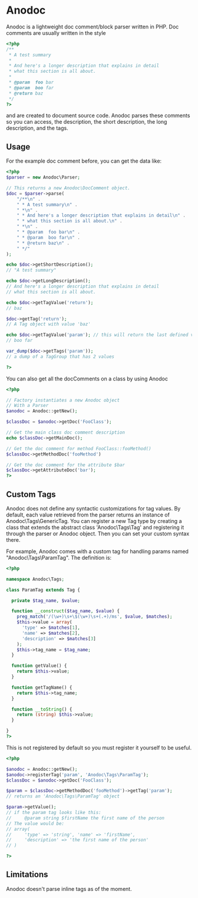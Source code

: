 Anodoc
======

Anodoc is a lightweight doc comment/block parser written in
PHP. Doc comments are usually written in the style

```php
<?php
/**
 * A test summary
 *
 * And here's a longer description that explains in detail
 * what this section is all about.
 *
 * @param  foo bar
 * @param  boo far
 * @return baz
 */
?>
```

and are created to document source code. Anodoc parses these
comments so you can access, the description, the short
description, the long description, and the tags.


Usage
-----
For the example doc comment before, you can get the data
like:

```php
<?php
$parser = new Anodoc\Parser;

// This returns a new Anodoc\DocComment object.
$doc = $parser->parse(
	"/**\n" .
	" * A test summary\n" .
	" *\n" .
	" * And here's a longer description that explains in detail\n" .
	" * what this section is all about.\n" .
	" *\n" .
	" * @param  foo bar\n" .
	" * @param  boo far\n" .
	" * @return baz\n" .
	" */"
);

echo $doc->getShortDescription();
// "A test summary"

echo $doc->getLongDescription();
// And here's a longer description that explains in detail
// what this section is all about.

echo $doc->getTagValue('return');
// baz

$doc->getTag('return');
// A Tag object with value 'baz'

echo $doc->getTagValue('param'); // this will return the last defined value
// boo far

var_dump($doc->getTags('param'));
// a dump of a TagGroup that has 2 values

?>
```

You can also get all the docComments on a class by
using Anodoc

```php
<?php

// Factory instantiates a new Anodoc object
// With a Parser
$anodoc = Anodoc::getNew();

$classDoc = $anodoc->getDoc('FooClass');

// Get the main class doc comment description
echo $classDoc->getMainDoc();

// Get the doc comment for method FooClass::fooMethod()
$classDoc->getMethodDoc('fooMethod')

// Get the doc comment for the attribute $bar
$classDoc->getAttributeDoc('bar');
?>
```

Custom Tags
-----------

Anodoc does not define any syntactic customizations for
tag values. By default, each value retrieved from the parser
returns an instance of Anodoc\Tags\GenericTag. You can
register a new Tag type by creating a class that extends
the abstract class 'Anodoc\Tags\Tag' and registering it
through the parser or Anodoc object. Then you can set your
custom syntax there.

For example, Anodoc comes with a custom tag for handling
params named "Anodoc\Tags\ParamTag". The definition is:

```php
<?php

namespace Anodoc\Tags;

class ParamTag extends Tag {

  private $tag_name, $value;

  function __construct($tag_name, $value) {
    preg_match('/(\w+)\s+\$(\w+)\s+(.+)/ms', $value, $matches);
    $this->value = array(
      'type' => $matches[1],
      'name' => $matches[2],
      'description' => $matches[3]
    );
    $this->tag_name = $tag_name;
  }

  function getValue() {
    return $this->value;
  }

  function getTagName() {
    return $this->tag_name;
  }

  function __toString() {
    return (string) $this->value;
  }

}
?>
```
This is not registered by default so you must register it
yourself to be useful.

```php
<?php

$anodoc = Anodoc::getNew();
$anodoc->registerTag('param', 'Anodoc\Tags\ParamTag');
$classDoc = $anodoc->getDoc('FooClass');

$param = $classDoc->getMethodDoc('fooMethod')->getTag('param');
// returns an 'Anodoc\Tags\ParamTag' object

$param->getValue();
// if the param tag looks like this:
//     @param string $firstName the first name of the person
// The value would be:
// array(
//     'type' => 'string', 'name' => 'firstName',
//     'description' => 'the first name of the person'
// )

?>
```

Limitations
-----------

Anodoc doesn't parse inline tags as of the moment.